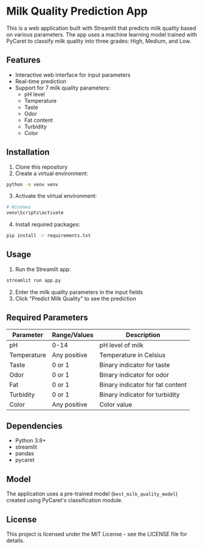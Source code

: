 # Milk Quality Prediction App

This is a web application built with Streamlit that predicts milk quality based on various parameters. The app uses a machine learning model trained with PyCaret to classify milk quality into three grades: High, Medium, and Low.

## Features

- Interactive web interface for input parameters
- Real-time prediction
- Support for 7 milk quality parameters:
  - pH level
  - Temperature
  - Taste
  - Odor
  - Fat content
  - Turbidity
  - Color

## Installation

1. Clone this repository
2. Create a virtual environment:
```bash
python -m venv venv
```
3. Activate the virtual environment:
```bash
# Windows
venv\Scripts\activate
```
4. Install required packages:
```bash
pip install -r requirements.txt
```

## Usage

1. Run the Streamlit app:
```bash
streamlit run app.py
```
2. Enter the milk quality parameters in the input fields
3. Click "Predict Milk Quality" to see the prediction

## Required Parameters

| Parameter    | Range/Values | Description |
|-------------|--------------|-------------|
| pH          | 0-14        | pH level of milk |
| Temperature | Any positive | Temperature in Celsius |
| Taste       | 0 or 1      | Binary indicator for taste |
| Odor        | 0 or 1      | Binary indicator for odor |
| Fat         | 0 or 1      | Binary indicator for fat content |
| Turbidity   | 0 or 1      | Binary indicator for turbidity |
| Color       | Any positive | Color value |

## Dependencies

- Python 3.8+
- streamlit
- pandas
- pycaret

## Model

The application uses a pre-trained model (`best_milk_quality_model`) created using PyCaret's classification module.

## License

This project is licensed under the MIT License - see the LICENSE file for details.
